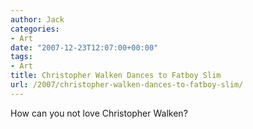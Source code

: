 ```yaml
---
author: Jack
categories:
- Art
date: "2007-12-23T12:07:00+00:00"
tags:
- Art
title: Christopher Walken Dances to Fatboy Slim
url: /2007/christopher-walken-dances-to-fatboy-slim/
---
```


How can you not love Christopher Walken?